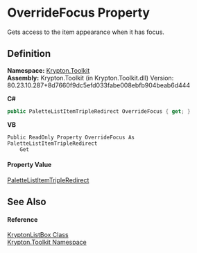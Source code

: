 # OverrideFocus Property


Gets access to the item appearance when it has focus.



## Definition
**Namespace:** <a href="79d2eac2-21f4-54ff-7552-b20c33c30600.md">Krypton.Toolkit</a>  
**Assembly:** Krypton.Toolkit (in Krypton.Toolkit.dll) Version: 80.23.10.287+8d7660f9dc5efd033fabe008ebfb904beab6d444

**C#**
``` C#
public PaletteListItemTripleRedirect OverrideFocus { get; }
```
**VB**
``` VB
Public ReadOnly Property OverrideFocus As PaletteListItemTripleRedirect
	Get
```



#### Property Value
<a href="f84fd5c9-0259-88c4-6ad6-e65687cd1861.md">PaletteListItemTripleRedirect</a>

## See Also


#### Reference
<a href="34d189d7-24ac-ce5b-4fff-cda88ff9e2aa.md">KryptonListBox Class</a>  
<a href="79d2eac2-21f4-54ff-7552-b20c33c30600.md">Krypton.Toolkit Namespace</a>  
